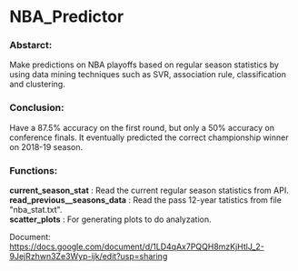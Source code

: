 # NBA_Predictor

### Abstarct:

Make predictions on NBA playoffs based on regular season statistics by using data mining techniques such as SVR, association rule, classification and clustering. 

### Conclusion:

Have a 87.5% accuracy on the first round, but only a 50% accuracy on conference finals. It eventually predicted the correct championship winner on 2018-19 season.

### Functions:

**current_season_stat** : Read the current regular season statistics from API.  
**read_previous__seasons_data** : Read the pass 12-year tatistics from file "nba_stat.txt".  
**scatter_plots** :	For generating plots to do analyzation.  

Document: https://docs.google.com/document/d/1LD4qAx7PQQH8mzKjHtlJ_2-9JejRzhwn3Ze3Wyp-ijk/edit?usp=sharing
